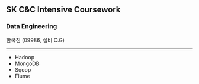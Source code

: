 ## SK C&C Intensive Coursework
### Data Engineering

한국진 (09986, 설비 O.G)
___

- Hadoop  
- MongoDB  
- Sqoop  
- Flume